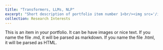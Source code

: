 ```yaml
---
title: "Transformers, LLMs, NLP"
excerpt: "Short description of portfolio item number 1<br/><img src='/images/500x300.png'>"
collection: Research Interests
---
```


This is an item in your portfolio. It can be have images or nice text. If you name the file .md, it will be parsed as markdown. If you name the file .html, it will be parsed as HTML. 
